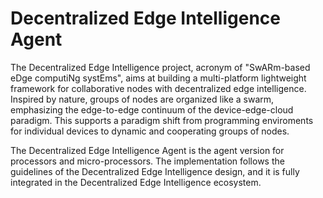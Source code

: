 # Decentralized Edge Intelligence Agent
The Decentralized Edge Intelligence project, acronym of "SwARm-based eDge computiNg systEms", aims at building a multi-platform lightweight framework for collaborative nodes with decentralized edge intelligence. Inspired by nature, groups of nodes are organized like a swarm, emphasizing the edge-to-edge continuum of the device-edge-cloud paradigm. This supports a paradigm shift from programming enviroments for individual devices to dynamic and cooperating groups of nodes.

The Decentralized Edge Intelligence Agent is the agent version for processors and micro-processors. The implementation follows the guidelines of the Decentralized Edge Intelligence design, and it is fully integrated in the Decentralized Edge Intelligence ecosystem.
